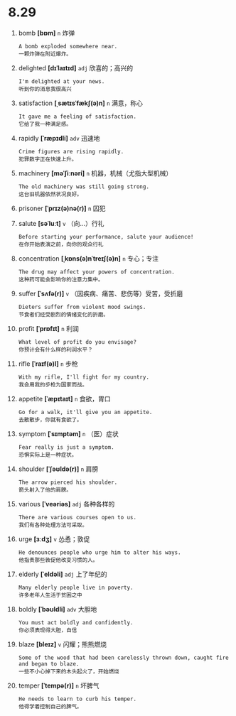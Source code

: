 # 8.29





















1. bomb **[bɒm]** `n` 炸弹
    ```
    A bomb exploded somewhere near.
    一颗炸弹在附近爆炸。
    ```

2. delighted **[dɪˈlaɪtɪd]** `adj` 欣喜的；高兴的
    ```
    I'm delighted at your news.
    听到你的消息我很高兴
    ```

3. satisfaction **[ˌsætɪsˈfækʃ(ə)n]** `n` 满意，称心
    ```
    It gave me a feeling of satisfaction.
    它给了我一种满足感。
    ```

4. rapidly **[ˈræpɪdli]** `adv` 迅速地
    ```
    Crime figures are rising rapidly.
    犯罪数字正在快速上升。
    ```

5. machinery **[məˈʃiːnəri]** `n` 机器，机械（尤指大型机械）
    ```
    The old machinery was still going strong.
    这台旧机器依然状况良好。
    ```

6. prisoner **[ˈprɪz(ə)nə(r)]** `n` 囚犯

7. salute **[səˈluːt]** `v` （向...）行礼
    ```
    Before starting your performance, salute your audience!
    在你开始表演之前，向你的观众行礼
    ```

8. concentration **[ˌkɒns(ə)nˈtreɪʃ(ə)n]** `n` 专心；专注
    ```
    The drug may affect your powers of concentration.
    这种药可能会影响你的注意力集中。
    ```

9. suffer **[ˈsʌfə(r)]** `v` （因疾病、痛苦、悲伤等）受苦，受折磨
    ```
    Dieters suffer from violent mood swings.
    节食者们经受剧烈的情绪变化的折磨。
    ```

10. profit **[ˈprɒfɪt]** `n` 利润
    ```
    What level of profit do you envisage?
    你预计会有什么样的利润水平？
    ```

11. rifle **[ˈraɪf(ə)l]** `n` 步枪
    ```
    With my rifle, I'll fight for my country.
    我会用我的步枪为国家而战。
    ```

12. appetite **[ˈæpɪtaɪt]** `n` 食欲，胃口
    ```
    Go for a walk, it'll give you an appetite.
    去散散步，你就有食欲了。
    ```

13. symptom **[ˈsɪmptəm]** `n` （医）症状
    ```
    Fear really is just a symptom.
    恐惧实际上是一种症状。
    ```

14. shoulder **[ˈʃəʊldə(r)]** `n` 肩膀
    ```
    The arrow pierced his shoulder.
    箭头射入了他的肩膀。
    ```

15. various **[ˈveəriəs]** `adj` 各种各样的
    ```
    There are various courses open to us.
    我们有各种处理方法可采取。
    ```

16. urge **[ɜːdʒ]** `v` 怂恿；敦促
    ```
    He denounces people who urge him to alter his ways.
    他指责那些敦促他改变习惯的人。
    ```

17. elderly **[ˈeldəli]** `adj` 上了年纪的
    ```
    Many elderly people live in poverty.
    许多老年人生活于贫困之中
    ```

18. boldly **[ˈbəʊldli]** `adv` 大胆地
    ```
    You must act boldly and confidently.
    你必须表现得大胆，自信
    ```

19. blaze **[bleɪz]** `v` 闪耀；熊熊燃烧
    ```
    Some of the wood that had been carelessly thrown down, caught fire and began to blaze.
    一些不小心掉下来的木头起火了，开始燃烧
    ```

20. temper **[ˈtempə(r)]** `n` 坏脾气
    ```
    He needs to learn to curb his temper.
    他得学着控制自己的脾气。
    ```
